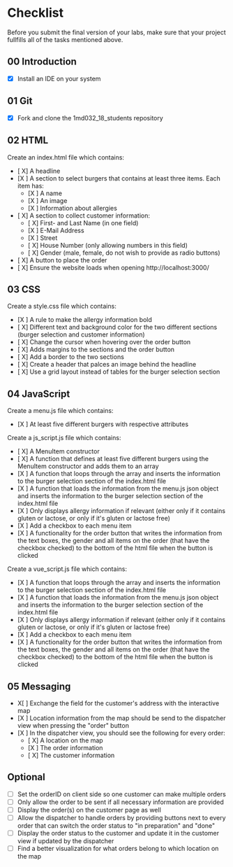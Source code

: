 
# Checklist

Before you submit the final version of your labs, make sure that your project fullfills all of the tasks mentioned above.

## 00 Introduction

- [X] Install an IDE on your system

## 01 Git

- [X] Fork and clone the 1md032_18_students repository


## 02 HTML

Create an index.html file which contains:
- [ X] A headline
- [X ] A section to select burgers that contains at least three items. Each item has:
	- [X ] A name
	- [X ] An image
	- [X ] Information about allergies
- [ X] A section to collect customer information:
	- [ X] First- and Last Name (in one field)
	- [X ] E-Mail Address
	- [X ] Street
	- [ X] House Number (only allowing numbers in this field)
	- [ X] Gender (male, female, do not wish to provide as radio buttons)
- [ X] A button to place the order
- [ X] Ensure the website loads when opening http://localhost:3000/

## 03 CSS

Create a style.css file which contains:
- [X ] A rule to make the allergy information bold
- [ X] Different text and background color for the two different sections (burger selection and customer information)
- [ X] Change the cursor when hovering over the order button
- [ X] Adds margins to the sections and the order button
- [ X] Add a border to the two sections
- [ X] Create a header that palces an image behind the headline
- [ X] Use a grid layout instead of tables for the burger selection section


## 04 JavaScript

Create a menu.js file which contains:
- [X ] At least five different burgers with respective attributes

Create a js_script.js file which contains:
- [ X] A MenuItem constructor
- [ X] A function that defines at least five different burgers using the MenuItem constructor and adds them to an array
- [X ] A function that loops through the array and inserts the information to the burger selection section of the index.html file
- [X ] A function that loads the information from the menu.js json object and inserts the information to the burger selection section of the index.html file
- [X ] Only displays allergy information if relevant (either only if it contains gluten or lactose, or only if it's gluten or lactose free)
- [X ] Add a checkbox to each menu item
- [X ] A functionality for the order button that writes the information from the text boxes, the gender and all items on the order (that have the checkbox checked) to the bottom of the html file when the button is clicked

Create a vue_script.js file which contains:
- [X ] A function that loops through the array and inserts the information to the burger selection section of the index.html file
- [X ] A function that loads the information from the menu.js json object and inserts the information to the burger selection section of the index.html file
- [X ] Only displays allergy information if relevant (either only if it contains gluten or lactose, or only if it's gluten or lactose free)
- [X ] Add a checkbox to each menu item
- [X ] A functionality for the order button that writes the information from the text boxes, the gender and all items on the order (that have the checkbox checked) to the bottom of the html file when the button is clicked

## 05 Messaging

- X[ ] Exchange the field for the customer's address with the interactive map
- [X ] Location information from the map should be send to the dispatcher view when pressing the "order" button
- [X ] In the dispatcher view, you should see the following for every order:
    - [ X] A location on the map
    - [X ] The order information
    - [ X] The customer information

## Optional
- [ ] Set the orderID on client side so one customer can make multiple orders
- [ ] Only allow the order to be sent if all necessary information are provided
- [ ] Display the order(s) on the customer page as well
- [ ] Allow the dispatcher to handle orders by providing buttons next to every order that can switch the order status to "in preparation" and "done"
- [ ] Display the order status to the customer and update it in the customer view if updated by the dispatcher
- [ ] Find a better visualization for what orders belong to which location on the map

